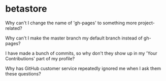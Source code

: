 betastore
=========

Why can't I change the name of 'gh-pages' to something more project-related?

Why can't I make the master branch my default branch instead of gh-pages?

I have made a bunch of commits, so why don't they show up in my 'Your Contributions' part of my profile?

Why has GitHub customer service repeatedly ignored me when I ask them these questions?
